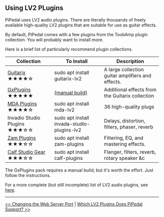 ## Using LV2 PLugins

PiPedal uses LV2 audio plugins. There are literally thousands of freely available high-quality LV2 plugins that are suitable for use as guitar effects.

By default, PiPedal comes with a few plugins from the ToobAmp plugin collection. You will probably want to install more.

Here is a brief list of particularly recommend plugin collections.

| Collection                      | To Install                            | Description      |
|---------------------------------|---------------------------------------|------------------|
|[Guitarix](https://guitarix.org) ★★★★☆ | sudo apt install guitarix-lv2         | A large collection guitar amplifiers and effects. |
| [GxPlugins](https://github.com/brummer10/GxPlugins.lv2) ★★★★★   | [(manual build)](https://github.com/brummer10/GxPlugins.lv2) | Additional effects from the Guitarix collection |
| [MDA Plugins](http://drobilla.net/software/mda-lv2.html) ★★★★☆ | sudo apt install mda-lv2 | 36 high-quality plugs |
| Invadio Studio Plugins ★★★☆☆         | sudo apt install invada-studio-plugins-lv2 | Delays, distortion, filters, phaser, reverb |
|[Zam Plugins](https://zamaudio.com) ★★★☆☆ | sudo apt install zam-plugins   | Filtering, EQ, and mastering effects. |
| [Calf Studio Gear](https:://calf-studio-gear.org) ★★★☆☆ | sudo apt install calf-plugins | Flanger, filters, reverb, rotary speaker &c |

The GxPlugins pack requires a manual build; but it's worth the effort. Just follow the instructions.

For a more complete (but still incomplete) list of LV2 audio plugins, see [here](https://lv2plug.in/pages/projects.html).


--------
[<< Changing the Web Server Port](ChangingTheWebServerPort.md) | [Which LV2 Plugins Does PiPedal Support? >>](WhichLv2PluginsAreSupported.md)
